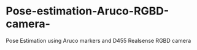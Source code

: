 # Pose-estimation-Aruco-RGBD-camera-
Pose Estimation using Aruco markers and D455 Realsense RGBD camera
